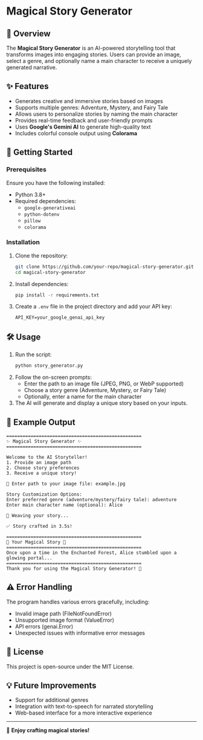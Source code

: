 # Magical Story Generator

## 📖 Overview
The **Magical Story Generator** is an AI-powered storytelling tool that transforms images into engaging stories. Users can provide an image, select a genre, and optionally name a main character to receive a uniquely generated narrative.

## ✨ Features
- Generates creative and immersive stories based on images
- Supports multiple genres: Adventure, Mystery, and Fairy Tale
- Allows users to personalize stories by naming the main character
- Provides real-time feedback and user-friendly prompts
- Uses **Google's Gemini AI** to generate high-quality text
- Includes colorful console output using **Colorama**

## 🚀 Getting Started

### Prerequisites
Ensure you have the following installed:
- Python 3.8+
- Required dependencies:
  - `google-generativeai`
  - `python-dotenv`
  - `pillow`
  - `colorama`

### Installation
1. Clone the repository:
   ```sh
   git clone https://github.com/your-repo/magical-story-generator.git
   cd magical-story-generator
   ```
2. Install dependencies:
   ```sh
   pip install -r requirements.txt
   ```
3. Create a `.env` file in the project directory and add your API key:
   ```env
   API_KEY=your_google_genai_api_key
   ```

## 🛠 Usage
1. Run the script:
   ```sh
   python story_generator.py
   ```
2. Follow the on-screen prompts:
   - Enter the path to an image file (JPEG, PNG, or WebP supported)
   - Choose a story genre (Adventure, Mystery, or Fairy Tale)
   - Optionally, enter a name for the main character
3. The AI will generate and display a unique story based on your inputs.

## 🎨 Example Output
```
==================================================
✨ Magical Story Generator ✨
==================================================

Welcome to the AI Storyteller!
1. Provide an image path
2. Choose story preferences
3. Receive a unique story!

📸 Enter path to your image file: example.jpg

Story Customization Options:
Enter preferred genre (adventure/mystery/fairy tale): adventure
Enter main character name (optional): Alice

🔮 Weaving your story...

✅ Story crafted in 3.5s!

==================================================
📖 Your Magical Story 📖
==================================================
Once upon a time in the Enchanted Forest, Alice stumbled upon a glowing portal...
==================================================
Thank you for using the Magical Story Generator! 🎉
```

## ⚠️ Error Handling
The program handles various errors gracefully, including:
- Invalid image path (FileNotFoundError)
- Unsupported image format (ValueError)
- API errors (genai.Error)
- Unexpected issues with informative error messages

## 📜 License
This project is open-source under the MIT License.

## 💡 Future Improvements
- Support for additional genres
- Integration with text-to-speech for narrated storytelling
- Web-based interface for a more interactive experience

---
🎉 **Enjoy crafting magical stories!**
